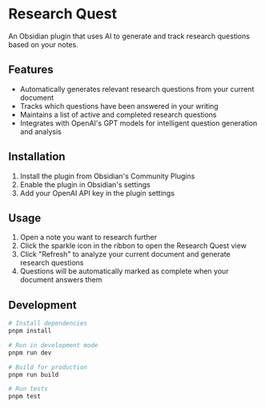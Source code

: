 # Research Quest

An Obsidian plugin that uses AI to generate and track research questions based on your notes.

## Features

- Automatically generates relevant research questions from your current document
- Tracks which questions have been answered in your writing
- Maintains a list of active and completed research questions
- Integrates with OpenAI's GPT models for intelligent question generation and analysis

## Installation

1. Install the plugin from Obsidian's Community Plugins
2. Enable the plugin in Obsidian's settings
3. Add your OpenAI API key in the plugin settings

## Usage

1. Open a note you want to research further
2. Click the sparkle icon in the ribbon to open the Research Quest view
3. Click "Refresh" to analyze your current document and generate research questions
4. Questions will be automatically marked as complete when your document answers them

## Development

```bash
# Install dependencies
pnpm install

# Run in development mode
pnpm run dev

# Build for production
pnpm run build

# Run tests
pnpm test
```
